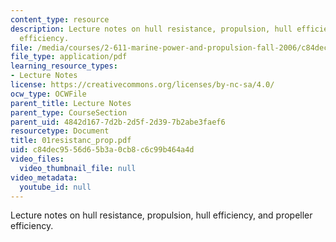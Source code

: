 ```yaml
---
content_type: resource
description: Lecture notes on hull resistance, propulsion, hull efficiency, and propeller
  efficiency.
file: /media/courses/2-611-marine-power-and-propulsion-fall-2006/c84dec9556d65b3a0cb8c6c99b464a4d_01resistanc_prop.pdf
file_type: application/pdf
learning_resource_types:
- Lecture Notes
license: https://creativecommons.org/licenses/by-nc-sa/4.0/
ocw_type: OCWFile
parent_title: Lecture Notes
parent_type: CourseSection
parent_uid: 4842d167-7d2b-2d5f-2d39-7b2abe3faef6
resourcetype: Document
title: 01resistanc_prop.pdf
uid: c84dec95-56d6-5b3a-0cb8-c6c99b464a4d
video_files:
  video_thumbnail_file: null
video_metadata:
  youtube_id: null
---
```

Lecture notes on hull resistance, propulsion, hull efficiency, and propeller efficiency.